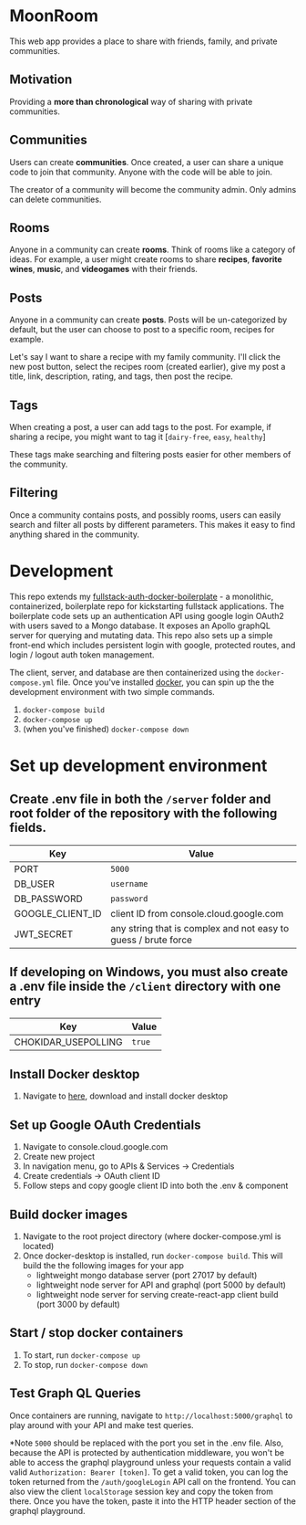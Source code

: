 # MoonRoom
This web app provides a place to share with friends, family, and private communities. 

## Motivation
Providing a **more than chronological** way of sharing with private communities.

## Communities
Users can create **communities**.  Once created, a user can share a unique code to join that community.  Anyone with the code will be able to join.

The creator of a community will become the community admin.  Only admins can delete communities.

## Rooms
Anyone in a community can create **rooms**.  Think of rooms like a category of ideas.  For example, a user might create rooms to share **recipes**, **favorite wines**, **music**, and **videogames** with their friends.

## Posts
Anyone in a community can create **posts**.  Posts will be un-categorized by default, but the user can choose to post to a specific room, recipes for example.

Let's say I want to share a recipe with my family community.  I'll click the new post button, select the recipes room (created earlier), give my post a title, link, description, rating, and tags, then post the recipe.

## Tags
When creating a post, a user can add tags to the post.  For example, if sharing a recipe, you might want to tag it [`dairy-free`, `easy`, `healthy`]

These tags make searching and filtering posts easier for other members of the community.

## Filtering
Once a community contains posts, and possibly rooms, users can easily search and filter all posts by different parameters.  This makes it easy to find anything shared in the community.


# Development
This repo extends my [fullstack-auth-docker-boilerplate](https://github.com/ccrowley96/fullstack-auth-docker-boilerplate) - a monolithic, containerized, boilerplate repo for kickstarting fullstack applications.  The boilerplate code sets up an authentication API using google login OAuth2 with users saved to a Mongo database.  It exposes an Apollo graphQL server for querying and mutating data. This repo also sets up a simple front-end which includes persistent login with google, protected routes, and login / logout auth token management.

The client, server, and database are then containerized using the `docker-compose.yml` file.  Once you've installed [docker](https://www.docker.com/products/docker-desktop), you can spin up the the development environment with two simple commands.

1. `docker-compose build`
2. `docker-compose up`
3. (when you've finished) `docker-compose down`

# Set up development environment
## Create .env file in both the `/server` folder and root folder of the repository with the following fields.

|Key | Value|
|-------- | -----|
|PORT | `5000`|
|DB_USER | `username`|
|DB_PASSWORD | `password`|
|GOOGLE_CLIENT_ID | client ID from console.cloud.google.com|
|JWT_SECRET | any string that is complex and not easy to guess / brute force |

## If developing on Windows, you must also create a .env file inside the `/client` directory with one entry
| Key | Value|
|-------- | ----- |
|CHOKIDAR_USEPOLLING| `true` |

## Install Docker desktop
1. Navigate to [here](https://www.docker.com/products/docker-desktop), download and install docker desktop

## Set up Google OAuth Credentials
1. Navigate to console.cloud.google.com
2. Create new project
3. In navigation menu, go to APIs & Services -> Credentials
4. Create credentials -> OAuth client ID
5. Follow steps and copy google client ID into both the .env & <GoogleLogin /> component

## Build docker images
1. Navigate to the root project directory (where docker-compose.yml is located)
2. Once docker-desktop is installed, run `docker-compose build`.  This will build the the following images for your app
    - lightweight mongo database server (port 27017 by default)
    - lightweight node server for API and graphql (port 5000 by default)
    - lightweight node server for serving create-react-app client build (port 3000 by default)

## Start / stop docker containers
1. To start, run `docker-compose up`
2. To stop, run `docker-compose down`

## Test Graph QL Queries
Once containers are running, navigate to `http://localhost:5000/graphql` to play around with your API and make test queries.  

*Note `5000` should be replaced with the port you set in the .env file.  Also, because the API is protected by authentication middleware, you won't be able to access the graphql playground unless your requests contain a valid valid `Authorization: Bearer [token]`.  To get a valid token, you can log the token returned from the `/auth/googleLogin` API call on the frontend.  You can also view the client `localStorage` session key and copy the token from there. Once you have the token, paste it into the HTTP header section of the graphql playground.